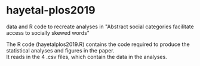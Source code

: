 # hayetal-plos2019
data and R code to recreate analyses in "Abstract social categories facilitate access to socially skewed words"

The R code (hayetalplos2019.R) contains the code required to produce the statistical analyses and figures in the paper.  
It reads in the 4 .csv files, which contain the data in the analyses.
